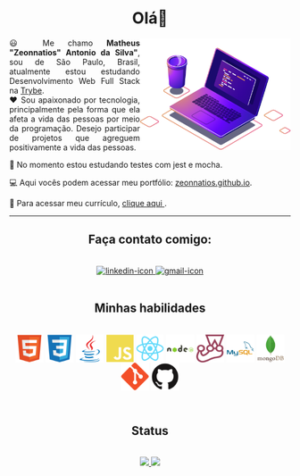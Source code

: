 <h1 align="center">Olá👋</h1>

<img src="imagens/computer-illustration.png" width="270px" align="right" />
  <p style="text-align: justify;"> 
    😃
    Me chamo <b>Matheus "Zeonnatios" Antonio da Silva"</b>, sou de São Paulo, Brasil, atualmente estou estudando Desenvolvimento Web Full Stack na <a href="https://www.betrybe.com/" target="_blank">Trybe</a>.
    <br>
    ❤️ Sou apaixonado por tecnologia, principalmente pela forma que ela afeta a vida das pessoas por meio da programação. Desejo participar de projetos que agreguem positivamente a vida das pessoas.
  </p>
  <p> 🚀 No momento estou estudando testes com jest e mocha.</p>
  <p>
    💻
    Aqui vocês podem acessar meu portfólio: <a href="https://zeonnatios.github.io/" target="_blank">zeonnatios.github.io</a>.
  </p>
  <p>
    📜
    Para acessar meu currículo, <a href="https://gitconnected.com/zeonnatios/resume" target="_blank">  clique aqui  </a>.
  </p>
<hr>

<h2 align="center">Faça contato comigo:</h2>
&nbsp;
<div align="center">
  <a href="https://www.linkedin.com/in/matheusantonio99/" target="_blank" > 
    <img src="https://cdn.icon-icons.com/icons2/2530/PNG/512/linkedin_button_icon_151847.png"   alt="linkedin-icon" width="120px" /> 
  </a>
  <a href="mailto:matheusantonio232@gmail.com" target="_blank" >
    <img src="https://cdn.icon-icons.com/icons2/2530/PNG/512/gmail_button_icon_151848.png" alt="gmail-icon" width="100px" />
  </a>
</div>
&nbsp;&nbsp;

<h2 align="center">Minhas habilidades</h2>
&nbsp;

<div align="center">
  <img align="center" alt="HTML-ICON" width="50px" src="https://raw.githubusercontent.com/devicons/devicon/master/icons/html5/html5-original.svg" />
  <img align="center" alt="CSS-ICON" width="50px" src="https://raw.githubusercontent.com/devicons/devicon/master/icons/css3/css3-original.svg" />
  <img align="center" alt="Java-ICON" width="50ps" src="https://raw.githubusercontent.com/devicons/devicon/2ae2a900d2f041da66e950e4d48052658d850630/icons/java/java-original.svg" />
  <img align="center" alt="JS-ICON" width="50px" src="https://raw.githubusercontent.com/devicons/devicon/master/icons/javascript/javascript-plain.svg" />
  <img align="center" alt="React-ICON" width="50px" src="https://raw.githubusercontent.com/devicons/devicon/master/icons/react/react-original.svg" />
  <img align="center" alt="React-ICON" width="50px" src="  https://raw.githubusercontent.com/devicons/devicon/00f02ef57fb7601fd1ddcc2fe6fe670fef3ae3e4/icons/nodejs/nodejs-original-wordmark.svg" />
  <img align="center" alt="Jest-ICON" width="50px" src="https://raw.githubusercontent.com/devicons/devicon/master/icons/jest/jest-plain.svg" />
  <img align="center" alt="MySQL ICON" width="50px" src="https://raw.githubusercontent.com/devicons/devicon/00f02ef57fb7601fd1ddcc2fe6fe670fef3ae3e4/icons/mysql/mysql-original-wordmark.svg" />
  <img align="center" alt="MongoDB ICON" width="50px" src="https://raw.githubusercontent.com/devicons/devicon/00f02ef57fb7601fd1ddcc2fe6fe670fef3ae3e4/icons/mongodb/mongodb-original-wordmark.svg" />
  <img align="center" alt="Git-ICON" width="50px" src="https://raw.githubusercontent.com/devicons/devicon/master/icons/git/git-original.svg" />
  <img align="center" alt="Github-ICON" width="50px" src="https://raw.githubusercontent.com/devicons/devicon/master/icons/github/github-original.svg" />
</div>

&nbsp;

<h2 align="center">Status</h2>
&nbsp;
 <div align="center">
  <a href="https://github.com/Zeonnatios">
  <img height="180rem" src="https://github-readme-stats.vercel.app/api?username=zeonnatios&show_icons=true&theme=tokyonight&include_all_commits=true&count_private=true"/>
  <img height="180rem" src="https://github-readme-stats.vercel.app/api/top-langs/?username=zeonnatios&layout=compact&langs_count=7&theme=tokyonight"/>
</div>
